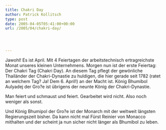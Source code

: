```yaml
---
title: Chakri Day
author: Patrick Kollitsch
type: post
date: 2005-04-05T05:41:00+00:00
url: /2005/04/chakri-day/




---
```

Jawohl! Es ist April. Mit 4 Feiertagen der arbeitstechnisch ertragreichste Monat unseres kleinen Unternehmens. Morgen nun ist der erste Feiertag: Der Chakri Tag (Chakri Day). An diesem Tag pflegt der gewönliche Thailänder der Chakri-Dynastie zu huldigen, die hier gerade seit 1782 (ratet an welchem Tag? Ja! Dem 6. April!) an der Macht ist. König Bhumibol Aulyadej der Gro?e ist übrigens der neunte König der Chakri-Dynastie.

Man feiert und schmaust und feiert. Gearbeitet wird nicht. Also noch weniger als sonst.

Und König Bhumipol der Gro?e ist der Monarch mit der weltweit längsten Regierungszeit bisher. Da kann nicht mal Fürst Reinier von Monacco mithalten und der scheint ja nun sicher nicht länger als Bhumibol zu leben.